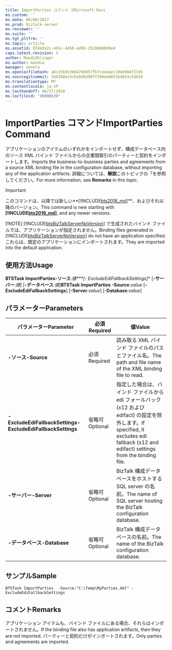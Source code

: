 ```yaml
---
title: ImportParties コマンド |Microsoft Docs
ms.custom: ''
ms.date: 06/08/2017
ms.prod: biztalk-server
ms.reviewer: ''
ms.suite: ''
ms.tgt_pltfrm: ''
ms.topic: article
ms.assetid: 87d43e2c-401c-4450-ad9b-2528086b99e4
caps.latest.revision: 3
author: MandiOhlinger
ms.author: mandia
manager: anneta
ms.openlocfilehash: a6c25b913b6479b857fb7cee4aec10e6984f2195
ms.sourcegitcommit: 266308ec5c6a9d8d80ff298ee6051b4843c5d626
ms.translationtype: MT
ms.contentlocale: ja-JP
ms.lasthandoff: 06/27/2018
ms.locfileid: "36998539"
---
```

# <a name="importparties-command"></a><span data-ttu-id="dfb4e-102">ImportParties コマンド</span><span class="sxs-lookup"><span data-stu-id="dfb4e-102">ImportParties Command</span></span>
<span data-ttu-id="dfb4e-103">アプリケーションのアイテムのいずれかをインポートせず、構成データベース内のソース XML バインド ファイルからの企業間取引のパーティーと契約をインポートします。</span><span class="sxs-lookup"><span data-stu-id="dfb4e-103">Imports the business-to-business parties and agreements from a source XML binding file in the configuration database, without importing any of the application artifacts.</span></span> <span data-ttu-id="dfb4e-104">詳細については、**解説**このトピックの「を参照してください。</span><span class="sxs-lookup"><span data-stu-id="dfb4e-104">For more information, see **Remarks** in this topic.</span></span>  

> [!IMPORTANT]
> <span data-ttu-id="dfb4e-105">このコマンドは、以降では新しい**[!INCLUDE[bts2016_md](../includes/bts2016-md.md)]**、およびそれ以降のバージョン。</span><span class="sxs-lookup"><span data-stu-id="dfb4e-105">This command is new starting with **[!INCLUDE[bts2016_md](../includes/bts2016-md.md)]**, and any newer versions.</span></span>
> 
> [!NOTE]
>  <span data-ttu-id="dfb4e-106">[!INCLUDE[btsBizTalkServerNoVersion](../includes/btsbiztalkservernoversion-md.md)] で生成されたバインド ファイルでは、アプリケーションが指定されません。</span><span class="sxs-lookup"><span data-stu-id="dfb4e-106">Binding files generated in [!INCLUDE[btsBizTalkServerNoVersion](../includes/btsbiztalkservernoversion-md.md)] do not have an application specified.</span></span> <span data-ttu-id="dfb4e-107">これらは、既定のアプリケーションにインポートされます。</span><span class="sxs-lookup"><span data-stu-id="dfb4e-107">They are imported into the default application.</span></span>  
  
## <a name="usage"></a><span data-ttu-id="dfb4e-108">使用方法</span><span class="sxs-lookup"><span data-stu-id="dfb4e-108">Usage</span></span>  
  <span data-ttu-id="dfb4e-109">**BTSTask ImportParties-ソース**:*値\*\*\*[- ExcludeEdiFallbackSettings]*\* [**-サーバー**:*値*] [**-データベース**:*値*]</span><span class="sxs-lookup"><span data-stu-id="dfb4e-109">**BTSTask ImportParties -Source**:*value* [**-ExcludeEdiFallbackSettings**] [**-Server**:*value*] [**-Database**:*value*]</span></span>
  
## <a name="parameters"></a><span data-ttu-id="dfb4e-110">パラメーター</span><span class="sxs-lookup"><span data-stu-id="dfb4e-110">Parameters</span></span>  
  
|<span data-ttu-id="dfb4e-111">パラメーター</span><span class="sxs-lookup"><span data-stu-id="dfb4e-111">Parameter</span></span>|<span data-ttu-id="dfb4e-112">必須</span><span class="sxs-lookup"><span data-stu-id="dfb4e-112">Required</span></span>|<span data-ttu-id="dfb4e-113">値</span><span class="sxs-lookup"><span data-stu-id="dfb4e-113">Value</span></span>|  
|---|---|---|  
|<span data-ttu-id="dfb4e-114">**-ソース**</span><span class="sxs-lookup"><span data-stu-id="dfb4e-114">**-Source**</span></span> | <span data-ttu-id="dfb4e-115">必須</span><span class="sxs-lookup"><span data-stu-id="dfb4e-115">Required</span></span> | <span data-ttu-id="dfb4e-116">読み取る XML バインド ファイルのパスとファイル名。</span><span class="sxs-lookup"><span data-stu-id="dfb4e-116">The path and file name of the XML binding file to read.</span></span>|
|<span data-ttu-id="dfb4e-117">**-ExcludeEdiFallbackSettings**</span><span class="sxs-lookup"><span data-stu-id="dfb4e-117">**-ExcludeEdiFallbackSettings**</span></span> | <span data-ttu-id="dfb4e-118">省略可</span><span class="sxs-lookup"><span data-stu-id="dfb4e-118">Optional</span></span> | <span data-ttu-id="dfb4e-119">指定した場合は、バインド ファイルから edi フォールバック (x12 および edifact) の設定を除外します。</span><span class="sxs-lookup"><span data-stu-id="dfb4e-119">If specified, it excludes edi fallback (x12 and edifact) settings from the binding file.</span></span>  |
| <span data-ttu-id="dfb4e-120">**-サーバー**</span><span class="sxs-lookup"><span data-stu-id="dfb4e-120">**-Server**</span></span> | <span data-ttu-id="dfb4e-121">省略可</span><span class="sxs-lookup"><span data-stu-id="dfb4e-121">Optional</span></span> | <span data-ttu-id="dfb4e-122">BizTalk 構成データベースをホストする SQL server の名前。</span><span class="sxs-lookup"><span data-stu-id="dfb4e-122">The name of SQL server hosting the BizTalk configuration database.</span></span> |
| <span data-ttu-id="dfb4e-123">**-データベース**</span><span class="sxs-lookup"><span data-stu-id="dfb4e-123">**-Database**</span></span> | <span data-ttu-id="dfb4e-124">省略可</span><span class="sxs-lookup"><span data-stu-id="dfb4e-124">Optional</span></span> | <span data-ttu-id="dfb4e-125">BizTalk 構成データベースの名前。</span><span class="sxs-lookup"><span data-stu-id="dfb4e-125">The name of the BizTalk configuration database.</span></span> |

## <a name="sample"></a><span data-ttu-id="dfb4e-126">サンプル</span><span class="sxs-lookup"><span data-stu-id="dfb4e-126">Sample</span></span>
  `BTSTask ImportParties  -Source:"C:\Temp\MyParties.Xml" -ExcludeEdiFallbackSettings`

## <a name="remarks"></a><span data-ttu-id="dfb4e-127">コメント</span><span class="sxs-lookup"><span data-stu-id="dfb4e-127">Remarks</span></span>
<span data-ttu-id="dfb4e-128">アプリケーション アイテムも、バインド ファイルにある場合、それらはインポートされません。</span><span class="sxs-lookup"><span data-stu-id="dfb4e-128">If the binding file also has application artifacts, then they are not imported.</span></span> <span data-ttu-id="dfb4e-129">パーティーと契約だけがインポートされます。</span><span class="sxs-lookup"><span data-stu-id="dfb4e-129">Only parties and agreements are imported.</span></span>